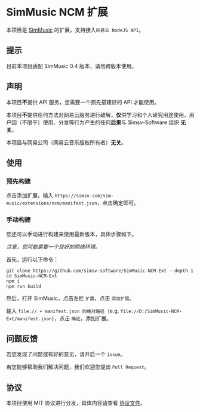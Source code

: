 # SimMusic NCM 扩展
本项目是 [SimMusic](https://github.com/Simsv-Software/SimMusic2024) 的扩展，支持接入`网易云 NodeJS API`。

## 提示
目前本项目适配 SimMusic 0.4 版本，请勿跨版本使用。

## 声明
本项目**不**提供 API 服务，您需要一个预先搭建好的 API 才能使用。

本项目**不**提供任何方法对网易云服务进行破解，**仅**供学习和个人研究用途使用，用户因（不限于）使用、分发等行为产生的任何**后果**与 Simsv-Software 组织 **无关**。

本项目与网易公司（网易云音乐版权所有者）**无关**。

## 使用
### 预先构建
点击添加扩展，输入 `https://simsv.com/sim-music/extensions/ncm/manifest.json`，点击确定即可。

### 手动构建
您还可以手动进行构建来使用最新版本，具体步骤如下。

*注意，您可能需要一个良好的网络环境。*

首先，运行以下命令：

```shell
git clone https://github.com/simsv-software/SimMusic-NCM-Ext --depth 1
cd SimMusic-NCM-Ext
npm i
npm run build
```

然后，打开 SimMusic，点击左栏 `扩展`，点击 `添加扩展`。

输入 `file:// + manifest.json 的绝对路径`（e.g. `file://D:/SimMusic-NCM-Ext/manifest.json`），点击 `确定`，添加扩展。

## 问题反馈
若您发现了问题或有好的意见，请开启一个 `issue`。

若您能够帮助我们解决问题，我们欢迎您提出 `Pull Request`。

## 协议
本项目使用 MIT 协议进行分发，具体内容请查看 [协议文件](/LICENSE)。
